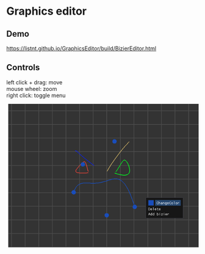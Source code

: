 # Graphics editor
## Demo

https://listnt.github.io/GraphicsEditor/build/BizierEditor.html

## Controls 
left click + drag: move  
mouse wheel: zoom  
right click: toggle menu  

![demo.png](resources/demo.png)
